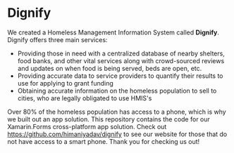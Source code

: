 # Dignify
We created a Homeless Management Information System called **Dignify**. Dignify offers three main services:
* Providing those in need with a centralized database of nearby shelters, food banks, and other vital services along with crowd-sourced reviews and updates on when food is being served, beds are open, etc.
* Providing accurate data to service providers to quantify their results to use for applying to grant funding
* Obtaining accurate information on the homeless population to sell to cities, who are legally obligated to use HMIS's

Over 80% of the homeless population has access to a phone, which is why we built out an app solution. This repository contains the code for our Xamarin.Forms cross-platform app solution. Check out https://github.com/himaniyadav/dignify to see our website for those that do not have access to a smart phone. Thank you for checking us out!
